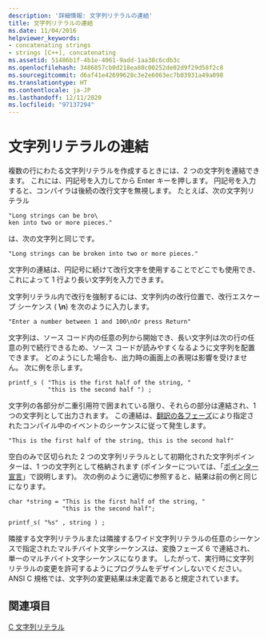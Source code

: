 ```yaml
---
description: '詳細情報: 文字列リテラルの連結'
title: 文字列リテラルの連結
ms.date: 11/04/2016
helpviewer_keywords:
- concatenating strings
- strings [C++], concatenating
ms.assetid: 51486b1f-4b1e-4061-9add-1aa38c6cdb3c
ms.openlocfilehash: 3486857cb0d218ea80c00252de02d9f29d58f2c8
ms.sourcegitcommit: d6af41e42699628c3e2e6063ec7b03931a49a098
ms.translationtype: HT
ms.contentlocale: ja-JP
ms.lasthandoff: 12/11/2020
ms.locfileid: "97137294"
---
```

# <a name="string-literal-concatenation"></a>文字列リテラルの連結

複数の行にわたる文字列リテラルを作成するときには、2 つの文字列を連結できます。 これには、円記号を入力してから Enter キーを押します。 円記号を入力すると、コンパイラは後続の改行文字を無視します。 たとえば、次の文字列リテラル

```
"Long strings can be bro\
ken into two or more pieces."
```

は、次の文字列と同じです。

```
"Long strings can be broken into two or more pieces."
```

文字列の連結は、円記号に続けて改行文字を使用することでどこでも使用でき、これによって 1 行より長い文字列を入力できます。

文字列リテラル内で改行を強制するには、文字列内の改行位置で、改行エスケープ シーケンス ( **\n**) を次のように入力します。

```
"Enter a number between 1 and 100\nOr press Return"
```

文字列は、ソース コード内の任意の列から開始でき、長い文字列は次の行の任意の列で続行できるため、ソース コードが読みやすくなるように文字列を配置できます。 どのようにした場合も、出力時の画面上の表現は影響を受けません。 次に例を示します。

```
printf_s ( "This is the first half of the string, "
           "this is the second half ") ;
```

文字列の各部分が二重引用符で囲まれている限り、それらの部分は連結され、1 つの文字列として出力されます。 この連結は、[翻訳の各フェーズ](../preprocessor/phases-of-translation.md)により指定されたコンパイル中のイベントのシーケンスに従って発生します。

```
"This is the first half of the string, this is the second half"
```

空白のみで区切られた 2 つの文字列リテラルとして初期化された文字列ポインターは、1 つの文字列として格納されます (ポインターについては、「[ポインター宣言](../c-language/pointer-declarations.md)」で説明します)。 次の例のように適切に参照すると、結果は前の例と同じになります。

```
char *string = "This is the first half of the string, "
               "this is the second half";

printf_s( "%s" , string ) ;
```

隣接する文字列リテラルまたは隣接するワイド文字列リテラルの任意のシーケンスで指定されたマルチバイト文字シーケンスは、変換フェーズ 6 で連結され、単一のマルチバイト文字シーケンスになります。 したがって、実行時に文字列リテラルの変更を許可するようにプログラムをデザインしないでください。 ANSI C 規格では、文字列の変更結果は未定義であると規定されています。

## <a name="see-also"></a>関連項目

[C 文字列リテラル](../c-language/c-string-literals.md)
